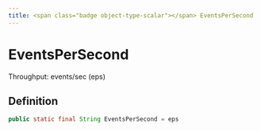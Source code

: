 ```yaml
---
title: <span class="badge object-type-scalar"></span> EventsPerSecond
---
```

# <span class="badge object-type-scalar"></span> EventsPerSecond

Throughput: events/sec (eps)

## Definition

```java
public static final String EventsPerSecond = eps
```
